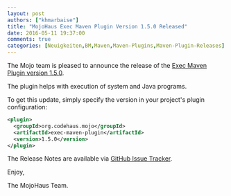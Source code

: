 ```yaml
---
layout: post
authors: ["khmarbaise"]
title: "MojoHaus Exec Maven Plugin Version 1.5.0 Released"
date: 2016-05-11 19:37:00
comments: true
categories: [Neuigkeiten,BM,Maven,Maven-Plugins,Maven-Plugin-Releases]
---
```

The Mojo team is pleased to announce the release of the 
[Exec Maven Plugin version 1.5.0](http://mojo.codehaus.org/exec-maven-plugin/).

The plugin helps with execution of system and Java programs.


To get this update, simply specify the version in your project's
plugin configuration:

``` xml
<plugin>
  <groupId>org.codehaus.mojo</groupId>
  <artifactId>exec-maven-plugin</artifactId>
  <version>1.5.0</version>
</plugin>
```

The Release Notes are available via [GitHub Issue Tracker](https://github.com/mojohaus/exec-maven-plugin/issues?q=milestone%3A%22Release+1.5.0%22+is%3Aclosed).

Enjoy,

The MojoHaus Team.
